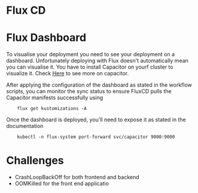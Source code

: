 


# Flux CD



# Flux Dashboard
To visualise your deployment you need to see your deployment on a dashboard. Unfortunately deploying with Flux doesn't automatically mean you can visualise it. You have to install Capacitor on yourf cluster to visualize it. Check [Here](https://bit.ly/4gCuH9Q) to see more on capacitor.

After applying the configuration of the dashboard as stated in the workflow scripts, you can monitor the sync status to ensure FluxCD pulls the Capacitor manifests successfully using 
```
    flux get kustomizations -A

```

Once the dashboard is deployed, you'll need to expose it as stated in the documentation
```
    kubectl -n flux-system port-forward svc/capacitor 9000:9000

```


# Challenges
- CrashLoopBackOff for both frontend and backend
- OOMKilled for the front end applicatio